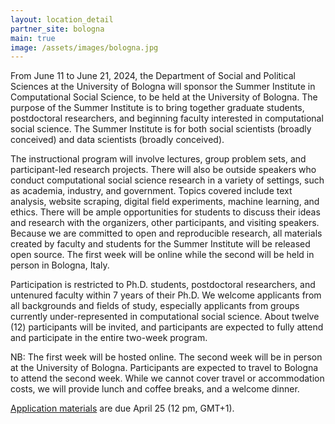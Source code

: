```yaml
---
layout: location_detail
partner_site: bologna
main: true
image: /assets/images/bologna.jpg
---
```


From June 11 to June 21, 2024, the Department of Social and Political Sciences at the University of Bologna will sponsor the Summer Institute in Computational Social Science, to be held at the University of Bologna. The purpose of the Summer Institute is to bring together graduate students, postdoctoral researchers, and beginning faculty interested in computational social science. The Summer Institute is for both social scientists (broadly conceived) and data scientists (broadly conceived).

The instructional program will involve lectures, group problem sets, and participant-led research projects. There will also be outside speakers who conduct computational social science research in a variety of settings, such as academia, industry, and government. Topics covered include text analysis, website scraping, digital field experiments, machine learning, and ethics. There will be ample opportunities for students to discuss their ideas and research with the organizers, other participants, and visiting speakers. Because we are committed to open and reproducible research, all materials created by faculty and students for the Summer Institute will be released open source. The first week will be online while the second will be held in person in Bologna, Italy.

Participation is restricted to Ph.D. students, postdoctoral researchers, and untenured faculty within 7 years of their Ph.D. We welcome applicants from all backgrounds and fields of study, especially applicants from groups currently under-represented in computational social science. About twelve (12) participants will be invited, and participants are expected to fully attend and participate in the entire two-week program.

NB: The first week will be hosted online. The second week will be in person at the University of Bologna. Participants are expected to travel to Bologna to attend the second week. While we cannot cover travel or accommodation costs, we will provide lunch and coffee breaks, and a welcome dinner.

[Application materials](https://compsocialscience.github.io/summer-institute/2024/bologna/apply) are due April 25 (12 pm, GMT+1).
